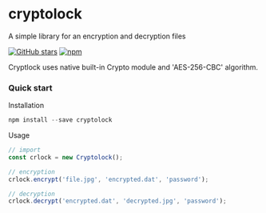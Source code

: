 # cryptolock 
A simple library for an encryption and decryption files

[![GitHub stars](https://img.shields.io/github/stars/pilotpirxie/cryptolock.svg?style=social&label=Star)](https://github.com/pilotpirxie/cryptolock)
[![npm](https://img.shields.io/npm/dt/cryptolock.svg)](https://www.npmjs.org/package/cryptolock)

Cryptlock uses native built-in Crypto module and 'AES-256-CBC' algorithm.

### Quick start
Installation
```js
npm install --save cryptolock
```

Usage
```js
// import
const crlock = new Cryptolock();

// encryption
crlock.encrypt('file.jpg', 'encrypted.dat', 'password');

// decryption
crlock.decrypt('encrypted.dat', 'decrypted.jpg', 'password');
```
